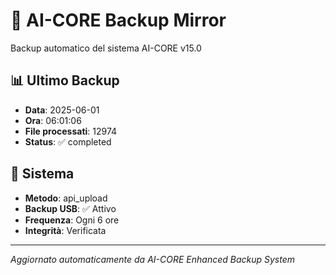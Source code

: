 # 🧬 AI-CORE Backup Mirror

Backup automatico del sistema AI-CORE v15.0

## 📊 Ultimo Backup
- **Data**: 2025-06-01
- **Ora**: 06:01:06
- **File processati**: 12974
- **Status**: ✅ completed

## 🎯 Sistema
- **Metodo**: api_upload
- **Backup USB**: ✅ Attivo
- **Frequenza**: Ogni 6 ore
- **Integrità**: Verificata

---
*Aggiornato automaticamente da AI-CORE Enhanced Backup System*

